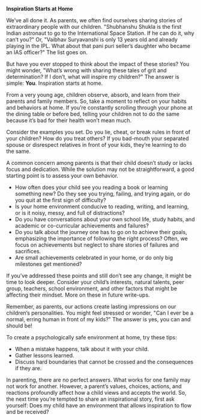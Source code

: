 **Inspiration Starts at Home**

We’ve all done it. As parents, we often find ourselves sharing stories of extraordinary people with our children. "Shubhanshu Shukla is the first Indian astronaut to go to the International Space Station. If he can do it, why can’t you?" Or, "Vaibhav Suryavanshi is only 13 years old and already playing in the IPL. What about that pani puri seller’s daughter who became an IAS officer?" The list goes on.

But have you ever stopped to think about the impact of these stories? You might wonder, "What’s wrong with sharing these tales of grit and determination? If I don’t, what will inspire my children?" The answer is simple: **You**. Inspiration starts at home.

From a very young age, children observe, absorb, and learn from their parents and family members. So, take a moment to reflect on your habits and behaviors at home. If you’re constantly scrolling through your phone at the dining table or before bed, telling your children not to do the same because it’s bad for their health won’t mean much.

Consider the examples you set. Do you lie, cheat, or break rules in front of your children? How do you treat others? If you bad-mouth your separated spouse or disrespect relatives in front of your kids, they’re learning to do the same.

A common concern among parents is that their child doesn’t study or lacks focus and dedication. While the solution may not be straightforward, a good starting point is to assess your own behavior.

- How often does your child see you reading a book or learning something new? Do they see you trying, failing, and trying again, or do you quit at the first sign of difficulty?
- Is your home environment conducive to reading, writing, and learning, or is it noisy, messy, and full of distractions?
- Do you have conversations about your own school life, study habits, and academic or co-curricular achievements and failures?
- Do you talk about the journey one has to go on to achieve their goals, emphasizing the importance of following the right process? Often, we focus on achievements but neglect to share stories of failures and sacrifices.
- Are small achievements celebrated in your home, or do only big milestones get mentioned?

If you’ve addressed these points and still don’t see any change, it might be time to look deeper. Consider your child’s interests, natural talents, peer group, teachers, school environment, and other factors that might be affecting their mindset. More on these in future write-ups.

Remember, as parents, our actions create lasting impressions on our children’s personalities. You might feel stressed or wonder, "Can I ever be a normal, erring human in front of my kids?" The answer is yes, you can and should be!

To create a psychologically safe environment at home, try these tips:

- When a mistake happens, talk about it with your child.
- Gather lessons learned.
- Discuss hard boundaries that cannot be crossed and the consequences if they are.

In parenting, there are no perfect answers. What works for one family may not work for another. However, a parent’s values, choices, actions, and reactions profoundly affect how a child views and accepts the world. So, the next time you’re tempted to share an inspirational story, first ask yourself: Does my child have an environment that allows inspiration to flow and be received?